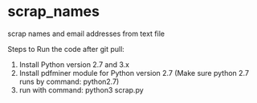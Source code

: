 # scrap_names
scrap names and email addresses from text file


Steps to Run the code after git pull: 

1) Install Python version 2.7 and 3.x
2) Install pdfminer module for Python version 2.7 (Make sure python 2.7 runs by command: python2.7)
3) run with command: python3 scrap.py
